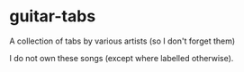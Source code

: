 # guitar-tabs
A collection of tabs by various artists (so I don't forget them)

I do not own these songs (except where labelled otherwise).
